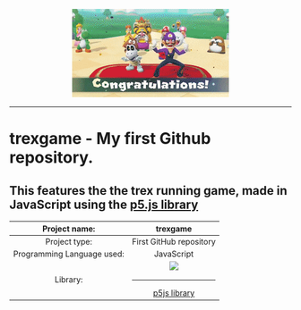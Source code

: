 <p align=center>
<img src="https://github.com/AnadyaNair/trexgame/blob/be9d6c5171afe53cdf4e69e864d235ae7f0e78b1/congrats-gif.gif"></img>
</p>
<hr>

# trexgame - My first Github repository.
## This features the the trex running game, made in JavaScript using the [p5.js library](https://p5js.org)

|Project name:|trexgame|
|:---:|:---:|
|Project type:|First GitHub repository|
|Programming Language used:|JavaScript|
|Library:|<img width=100 src="https://user-images.githubusercontent.com/71205867/127957284-e3c7ffce-18f3-4db4-a229-5267d5518e81.png"></img> <hr> [p5js library](p5js.org)|

